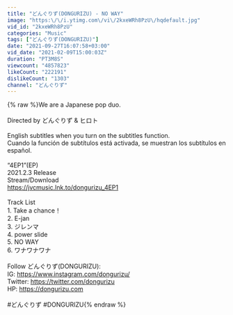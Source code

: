 ```yaml
---
title: "どんぐりず(DONGURIZU) - NO WAY"
image: "https:\/\/i.ytimg.com\/vi\/2kxeWRh8PzU\/hqdefault.jpg"
vid_id: "2kxeWRh8PzU"
categories: "Music"
tags: ["どんぐりず(DONGURIZU)"]
date: "2021-09-27T16:07:58+03:00"
vid_date: "2021-02-09T15:00:03Z"
duration: "PT3M8S"
viewcount: "4857823"
likeCount: "222191"
dislikeCount: "1303"
channel: "どんぐりず"
---
```

{% raw %}We are a Japanese pop duo.<br /><br />Directed by どんぐりず &amp; ヒロト<br /><br />English subtitles when you turn on the subtitles function.<br />Cuando la función de subtítulos está activada, se muestran los subtítulos en español.<br /><br />“4EP1”(EP)<br />2021.2.3 Release<br />Stream/Download<br /><a rel="nofollow" target="blank" href="https://jvcmusic.lnk.to/dongurizu_4EP1">https://jvcmusic.lnk.to/dongurizu_4EP1</a><br /><br />Track List<br />1. Take a chance！<br />2. E-jan<br />3. ジレンマ<br />4. power slide<br />5. NO WAY<br />6. ワナワナワナ<br /><br />Follow どんぐりず(DONGURIZU):<br />IG: <a rel="nofollow" target="blank" href="https://www.instagram.com/dongurizu/">https://www.instagram.com/dongurizu/</a><br />Twitter: <a rel="nofollow" target="blank" href="https://twitter.com/dongurizu">https://twitter.com/dongurizu</a><br />HP: <a rel="nofollow" target="blank" href="https://dongurizu.com">https://dongurizu.com</a><br /><br />#どんぐりず #DONGURIZU{% endraw %}
